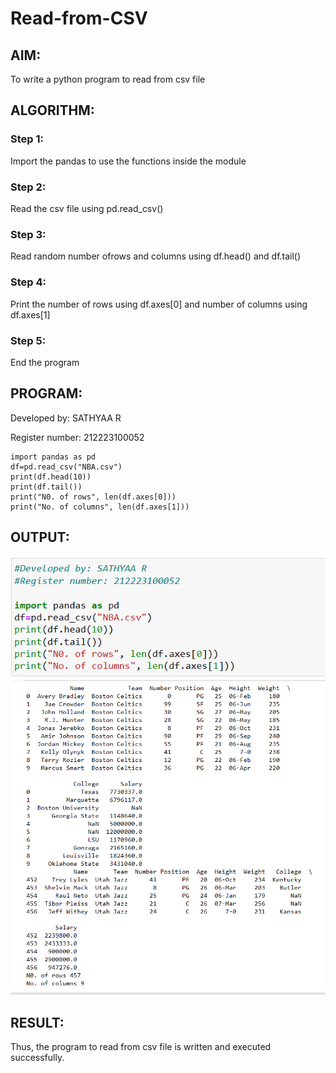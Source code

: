 # Read-from-CSV

## AIM:
To write a python program to read from csv file

## ALGORITHM:
### Step 1:
Import the pandas to use the functions inside the module

### Step 2:
Read the csv file using pd.read_csv()

### Step 3:
Read random number ofrows and columns using df.head() and df.tail()

### Step 4:
Print the number of rows using df.axes[0] and number of columns using df.axes[1]

### Step 5:
End the program

## PROGRAM:

Developed by: SATHYAA R

Register number: 212223100052

```
import pandas as pd
df=pd.read_csv("NBA.csv")
print(df.head(10))
print(df.tail())
print("N0. of rows", len(df.axes[0]))
print("No. of columns", len(df.axes[1]))
```

## OUTPUT:

![alt text](<Screenshot 2024-05-15 190745.png>)
![alt text](<Screenshot 2024-05-14 113504.png>)

## RESULT:
Thus, the program to read from csv file is written and executed successfully.